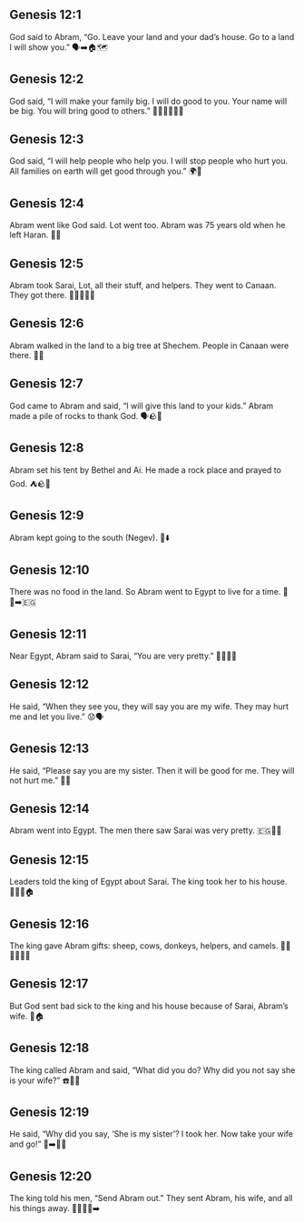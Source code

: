 ## Genesis 12:1
God said to Abram, “Go. Leave your land and your dad’s house. Go to a land I will show you.” 🗣️➡️🏠🗺️
## Genesis 12:2
God said, “I will make your family big. I will do good to you. Your name will be big. You will bring good to others.” 🌟👨‍👩‍👧‍👦😊
## Genesis 12:3
God said, “I will help people who help you. I will stop people who hurt you. All families on earth will get good through you.” 🌍🤝
## Genesis 12:4
Abram went like God said. Lot went too. Abram was 75 years old when he left Haran. 👴👣
## Genesis 12:5
Abram took Sarai, Lot, all their stuff, and helpers. They went to Canaan. They got there. 🧔👩👦🧳👣
## Genesis 12:6
Abram walked in the land to a big tree at Shechem. People in Canaan were there. 🌳👣
## Genesis 12:7
God came to Abram and said, “I will give this land to your kids.” Abram made a pile of rocks to thank God. 🗣️🪨🙏
## Genesis 12:8
Abram set his tent by Bethel and Ai. He made a rock place and prayed to God. ⛺🪨🙏
## Genesis 12:9
Abram kept going to the south (Negev). 👣⬇️
## Genesis 12:10
There was no food in the land. So Abram went to Egypt to live for a time. 🍞❌➡️🇪🇬
## Genesis 12:11
Near Egypt, Abram said to Sarai, “You are very pretty.” 🚪🇪🇬👩
## Genesis 12:12
He said, “When they see you, they will say you are my wife. They may hurt me and let you live.” 😟🗣️
## Genesis 12:13
He said, “Please say you are my sister. Then it will be good for me. They will not hurt me.” 🙏👫
## Genesis 12:14
Abram went into Egypt. The men there saw Sarai was very pretty. 🇪🇬👀👩
## Genesis 12:15
Leaders told the king of Egypt about Sarai. The king took her to his house. 🧑‍⚖️👑🏠
## Genesis 12:16
The king gave Abram gifts: sheep, cows, donkeys, helpers, and camels. 🐑🐄🐴🧑‍🔧🐪
## Genesis 12:17
But God sent bad sick to the king and his house because of Sarai, Abram’s wife. 🤒🏠
## Genesis 12:18
The king called Abram and said, “What did you do? Why did you not say she is your wife?” ☎️👑🧔
## Genesis 12:19
He said, “Why did you say, ‘She is my sister’? I took her. Now take your wife and go!” 👑➡️👩👋
## Genesis 12:20
The king told his men, “Send Abram out.” They sent Abram, his wife, and all his things away. 🚶‍♂️👩🧳➡️
